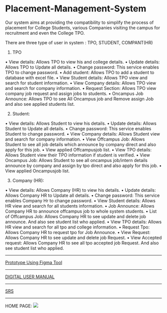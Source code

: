 # Placement-Management-System
 
Our system aims at providing the compatibility to simplify the process of placement for College Students, various Companies visiting the campus for recruitment and even the College TPO.

There are three type of user in system : TPO, STUDENT, COMPANT(HR)

1.	TPO

•	View details: Allows TPO to view his and college details. 
•	Update details: Allows TPO to Update all details.
•	Change password: This service enables TPO to change password.
•	Add student: Allows TPO to add a student to database with excel file. 
•	View Student details: Allows TPO view and search for student information.
•	View Company details: Allows TPO view and search for company information.
•	Request Section: Allows TPO view company job request and assign jobs to students.
•	Oncampus Job Announce: Allows TPO to see All Oncampus job and Remove assign Job and also see applied students list. 


2.	Student:

•	View details: Allows Student to view his details. 
•	Update details: Allows Student to Update all details.
•	Change password: This service enables Student to change password.
•	View Company details: Allows Student view and search for company information.
•	View Offcampus Job: Allows Student to see all job details which announce by company direct and also apply for this job.
•	View applied Offcampusjob list.
•	View TPO details: Allows Student view their TPO information if student is verified.
•	View Oncampus Job: Allows Student to see all oncampus job/intern details announce by company and assign by tpo direct and also apply for this job.
•	View applied Oncampusjob list.
 
 
3.	Company (HR):

•	View details: Allows Company (HR) to view his details. 
•	Update details: Allows Company HR to Update all details.
•	Change password: This service enables Company Hr to change password.
•	View Student details: Allows HR view and search for all students information.
•	Job Announce: Allows Company HR to announce offcampus job to whole system students.
•	List of Offcampus Job: Allows Company HR to see update and delete job announce. And also see student list who applied.
•	View TPO details: Allows HR view and search for all tpo and college information.
•	Request Tpo: Allows Company HR to request tpo for Job Announce.
•	View Request: Allows Company HR to see update and delete job Request.
•	View Accepted request: Allows Company HR to see all tpo accepted job Request.  And also see student list who applied.

<html>
<body>
<hr>
<a href="https://www.figma.com/file/6AsHxbyJsVLEh0SoFROrWa/Placement?node-id=0%3A1">Prototype Using Figma Tool</a>
<hr>
<a href="https://drive.google.com/drive/folders/146oMXJz-F0vMZ23rxrEzGzgejihbVT3t?usp=sharing">DIGITAL USER MANUAL</a>
<hr>
<a href="https://github.com/dk1307/Placement-Management-System/blob/d95b8ccd40ef76751b11a5fb431ca5c2831da9be/SDP%20Report/sdp%20report%20pms.docx">SRS</a>
<hr>

HOME PAGE:
<img src="screnshot/main.jpeg">
</body>
</html>



